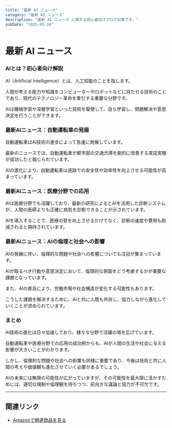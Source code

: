 ```yaml
---
title: "最新 AI ニュース"
category: "最新 AI ニュース"
description: "最新 AI ニュース に関する初心者向けブログ記事です。"
pubDate: "2025-05-24"
---
```


# 最新 AI ニュース

### AIとは？初心者向け解説

AI（Artificial Intelligence）とは、人工知能のことを指します。

人間が考える能力や知識をコンピューターやロボットなどに持たせる技術のことであり、現代のテクノロジー革命を牽引する重要な分野です。

AIは機械学習や深層学習といった技術を駆使して、自ら学習し、問題解決や意思決定を行うことができます。



### 最新AIニュース：自動運転車の発展

自動運転車はAI技術の進歩によって急速に発展しています。

最新のニュースでは、自動運転車が都市部の交通渋滞を劇的に改善する実証実験が成功したと報じられています。

AIの進化により、自動運転車は道路での安全性や効率性を向上させる可能性が高まっています。



### 最新AIニュース：医療分野での応用

AIは医療分野でも活躍しており、最新の研究によるとAIを活用した診断システムが、人間の医師よりも正確に病気を診断できることが示されています。

AIを導入することで、医療の質を向上させるだけでなく、診断の速度や費用も削減されると期待されています。



### 最新AIニュース：AIの倫理と社会への影響

AIの発展に伴い、倫理的な問題や社会への影響についても注目が集まっています。

AIが取るべき行動や意思決定において、倫理的な側面をどう考慮するかが重要な課題となっています。

また、AIの普及により、労働市場や社会構造が変化する可能性もあります。

こうした課題を解決するために、AIと共に人間も共存し、協力しながら進化していくことが求められています。



### まとめ

AI技術の進化は日々加速しており、様々な分野で活躍の場を広げています。

自動運転車や医療分野での応用の成功例からも、AIが人間の生活や社会に与える影響が大きいことがわかります。

しかし、倫理的な問題や社会への影響も同様に重要であり、今後は技術と共に人間の考えや価値観も進化させていく必要があるでしょう。

AIの未来には無限の可能性が広がっていますが、その可能性を最大限に活かすためには、適切な規制や倫理観を持ちつつ、前向きな議論と協力が不可欠です。



---

## 関連リンク

- [Amazonで関連商品を見る](https://www.amazon.co.jp/s?k=%E6%9C%80%E6%96%B0+AI+%E3%83%8B%E3%83%A5%E3%83%BC%E3%82%B9&tag=autowritehubai-22)
